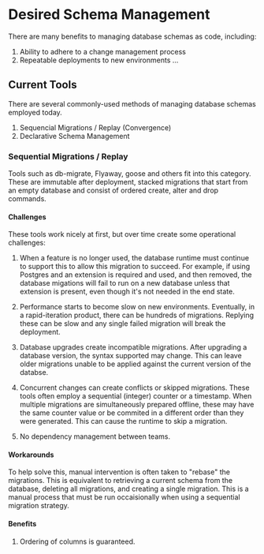 # Desired Schema Management

There are many benefits to managing database schemas as code, including:
1. Ability to adhere to a change management process
2. Repeatable deployments to new environments
...

## Current Tools

There are several commonly-used methods of managing database schemas employed today.

1. Sequencial Migrations / Replay (Convergence)
1. Declarative Schema Management

### Sequential Migrations / Replay

Tools such as db-migrate, Flyaway, goose and others fit into this category. These are immutable after deployment, stacked migrations that start from an empty database and consist of ordered create, alter and drop commands.

#### Challenges

These tools work nicely at first, but over time create some operational challenges:

1. When a feature is no longer used, the database runtime must continue to support this to allow this migration to succeed. For example, if using Postgres and an extension is required and used, and then removed, the database migations will fail to run on a new database unless that extension is present, even though it's not needed in the end state.

2. Performance starts to become slow on new environments. Eventually, in a rapid-iteration product, there can be hundreds of migrations. Replying these can be slow and any single failed migration will break the deployment.

3. Database upgrades create incompatible migrations. After upgrading a database version, the syntax supported may change. This can leave older migrations unable to be applied against the current version of the databse.

4. Concurrent changes can create conflicts or skipped migrations. These tools often employ a sequential (integer) counter or a timestamp. When multiple migrations are simultaneously prepared offline, these may have the same counter value or be commited in a different order than they were generated. This can cause the runtime to skip a migration.

5. No dependency management between teams.

#### Workarounds

To help solve this, manual intervention is often taken to "rebase" the migrations. This is equivalent to retrieving a current schema from the database, deleting all migrations, and creating a single migration. This is a manual process that must be run occaisionally when using a sequential migration strategy.

#### Benefits

1. Ordering of columns is guaranteed.
